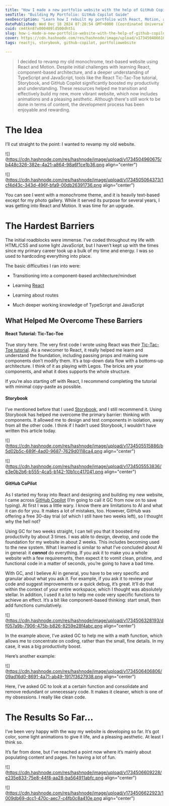 ```yaml
---
title: "How I made a new portfolio website with the help of GitHub Copilot"
seoTitle: "Building My Portfolio: GitHub Copilot Guide"
seoDescription: "Learn how I rebuilt my portfolio with React, Motion, and GitHub Copilot, overcoming challenges and boosting productivity in the process"
datePublished: Wed Dec 18 2024 07:28:54 GMT+0000 (Coordinated Universal Time)
cuid: cm4tkn87x000409ld500dht5i
slug: how-i-made-a-new-portfolio-website-with-the-help-of-github-copilot
cover: https://cdn.hashnode.com/res/hashnode/image/upload/v1734504866105/b95714f5-6c14-4c14-a4d1-ab463e3f001e.png
tags: reactjs, storybook, github-copilot, portfoliowebsite

---
```


> I decided to revamp my old monochrome, text-based website using React and Motion. Despite initial challenges with learning React, component-based architecture, and a deeper understanding of TypeScript and JavaScript, tools like the React Tic-Tac-Toe tutorial, Storybook, and GitHub Copilot significantly boosted my productivity and understanding. These resources helped me transition and effectively build my new, more vibrant website, which now includes animations and a pleasing aesthetic. Although there's still work to be done in terms of content, the development process has been enjoyable and rewarding.

# The Idea

I’ll cut straight to the point: I wanted to revamp my old website.

![](https://cdn.hashnode.com/res/hashnode/image/upload/v1734504960675/b448c326-382e-4a21-a864-98a6f1ce1b36.png align="center")

![](https://cdn.hashnode.com/res/hashnode/image/upload/v1734505064373/1cf4d43c-343d-496f-bfa9-00db26391736.png align="center")

You can see I went with a monochrome theme, and it is heavily text-based except for my photo gallery. While it served its purpose for several years, I was getting into React and Motion. It was time for an upgrade.

# The Hardest Barriers

The initial roadblocks were immense. I’ve coded throughout my life with HTML/CSS and some light JavaScript, but I haven’t kept up with the times since my primary career took up a bulk of my time and energy. I was so used to hardcoding everything into place.

The basic difficulties I ran into were:

* Transitioning into a component-based architecture/mindset
    
* Learning [React](https://react.dev/)
    
* Learning about routes
    
* Much deeper working knowledge of TypeScript and JavaScript
    

## What Helped Me Overcome These Barriers

#### React Tutorial: Tic-Tac-Toe

True story here. The very first code I wrote using React was their [Tic-Tac-Toe tutorial](https://react.dev/learn/tutorial-tic-tac-toe). As a newcomer to React, it really helped me learn and understand the foundation, including passing props and making sure components don’t modify them. It’s a top-down data flow with a bottoms-up architecture. I think of it as playing with Legos. The bricks are your components, and what it does supports the whole structure.

If you’re also starting off with React, I recommend completing the tutorial with minimal copy-paste as possible.

#### Storybook

I’ve mentioned before that I used [Storybook](https://storybook.js.org/), and I still recommend it. Using Storybook has helped me overcome the primary barrier: thinking with components. It allowed me to design and test components in isolation, away from all the other code. I think if I hadn’t used Storybook, I wouldn’t have written this article today.

![](https://cdn.hashnode.com/res/hashnode/image/upload/v1734505515886/b5d02b5c-689f-4ad0-9687-7629d0118ca4.png align="center")

![](https://cdn.hashnode.com/res/hashnode/image/upload/v1734505553836/e3e0b2b6-b555-4ca5-b142-10b1cc417041.png align="center")

#### GitHub CoPilot

As I started my foray into React and designing and building my new website, I came across [GitHub Copilot](https://github.com/features/copilot) (I’m going to call it GC from now on to save typing). At first I was a little wary. I know there are limitations to AI and what it can do for you. It makes a lot of mistakes, too. However, GitHub was offering a free 30-day trial (of which I still have two weeks left), so I thought why the hell not?

Using GC for two weeks straight, I can tell you that it boosted my productivity by about 3 times. I was able to design, develop, and code the foundation for my website in about 2 weeks. This includes becoming used to the new system. What I learned is similar to what I’ve concluded about AI in general: it ***cannot*** do everything. If you ask it to make you a whole website with a few requirements, then expect it to vomit clean, pristine, and functional code in a matter of seconds, you’re going to have a bad time.

With GC, and I believe AI in general, you have to be very specific and granular about what you ask it. For example, if you ask it to review your code and suggest improvements or a quick debug, it’s great. It’ll do that within the context of your entire workspace, which I thought was absolutely stellar. In addition, I used it a lot to help me code very specific functions to achieve an effect. It’s a bit like component-based thinking: start small, then add functions cumulatively.

![](https://cdn.hashnode.com/res/hashnode/image/upload/v1734506328193/df057a9b-7906-475b-b826-8259e28f4abc.png align="center")

In the example above, I’ve asked GC to help me with a math function, which allows me to concentrate on coding, rather than the small, fine details. In my case, it was a big productivity boost.

Here’s another example:

![](https://cdn.hashnode.com/res/hashnode/image/upload/v1734506406806/09ad16d0-8691-4a71-ab49-1917f3627938.png align="center")

Here, I’ve asked GC to look at a certain function and consolidate and remove redundant or unnecessary code. It makes it cleaner, which is one of my obsessions. I really like clean code.

# The Results So Far…

I’ve been very happy with the way my website is developing so far. It’s got color, some light animations to give it life, and a pleasing aesthetic. At least I think so.

It’s far from done, but I’ve reached a point now where it’s mainly about populating content and pages. I’m having a lot of fun.

![](https://cdn.hashnode.com/res/hashnode/image/upload/v1734506609228/e235e833-75e8-44f8-aa28-ba564911abfc.png align="center")

![](https://cdn.hashnode.com/res/hashnode/image/upload/v1734506622923/1009db69-dcc1-470c-aec7-c4fb0c8a410e.png align="center")